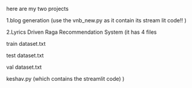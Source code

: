here are my two projects 

1.blog generation (use the vnb_new.py as it contain its stream lit code!! ) 

2.Lyrics Driven Raga Recommendation System (it has 4 files 

train dataset.txt

test dataset.txt

val dataset.txt

keshav.py (which contains the streamlit code)
)
